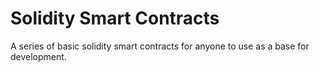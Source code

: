 # Solidity Smart Contracts
A series of basic solidity smart contracts for anyone to use as a base for development.
